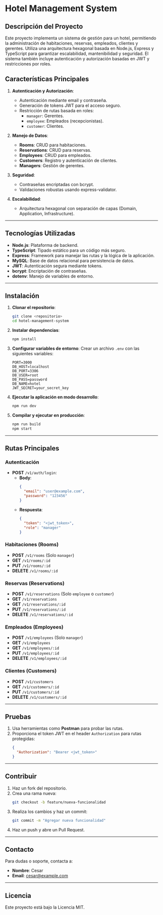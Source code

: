 # Hotel Management System

## Descripción del Proyecto

Este proyecto implementa un sistema de gestión para un hotel, permitiendo la administración de habitaciones, reservas, empleados, clientes y gerentes. Utiliza una arquitectura hexagonal basada en Node.js, Express y TypeScript para garantizar escalabilidad, mantenibilidad y seguridad. El sistema también incluye autenticación y autorización basadas en JWT y restricciones por roles.

## Características Principales

1. **Autenticación y Autorización**:
   - Autenticación mediante email y contraseña.
   - Generación de tokens JWT para el acceso seguro.
   - Restricción de rutas basada en roles:
     - `manager`: Gerentes.
     - `employee`: Empleados (recepcionistas).
     - `customer`: Clientes.

2. **Manejo de Datos**:
   - **Rooms**: CRUD para habitaciones.
   - **Reservations**: CRUD para reservas.
   - **Employees**: CRUD para empleados.
   - **Customers**: Registro y autenticación de clientes.
   - **Managers**: Gestión de gerentes.

3. **Seguridad**:
   - Contraseñas encriptadas con bcrypt.
   - Validaciones robustas usando express-validator.

4. **Escalabilidad**:
   - Arquitectura hexagonal con separación de capas (Domain, Application, Infrastructure).

---

## Tecnologías Utilizadas

- **Node.js**: Plataforma de backend.
- **TypeScript**: Tipado estático para un código más seguro.
- **Express**: Framework para manejar las rutas y la lógica de la aplicación.
- **MySQL**: Base de datos relacional para persistencia de datos.
- **JWT**: Autenticación segura mediante tokens.
- **bcrypt**: Encriptación de contraseñas.
- **dotenv**: Manejo de variables de entorno.

---

## Instalación

1. **Clonar el repositorio**:
   ```bash
   git clone <repositorio>
   cd hotel-management-system
   ```

2. **Instalar dependencias**:
   ```bash
   npm install
   ```

3. **Configurar variables de entorno**:
   Crear un archivo `.env` con las siguientes variables:
   ```env
   PORT=3000
   DB_HOST=localhost
   DB_PORT=3306
   DB_USER=root
   DB_PASS=password
   DB_NAME=hotel
   JWT_SECRET=your_secret_key
   ```

4. **Ejecutar la aplicación en modo desarrollo**:
   ```bash
   npm run dev
   ```

5. **Compilar y ejecutar en producción**:
   ```bash
   npm run build
   npm start
   ```

---

## Rutas Principales

### Autenticación
- **POST** `/v1/auth/login`:
  - **Body**:
    ```json
    {
      "email": "user@example.com",
      "password": "123456"
    }
    ```
  - **Respuesta**:
    ```json
    {
      "token": "<jwt_token>",
      "role": "manager"
    }
    ```

### Habitaciones (Rooms)
- **POST** `/v1/rooms` (Solo `manager`)
- **GET** `/v1/rooms/:id`
- **PUT** `/v1/rooms/:id`
- **DELETE** `/v1/rooms/:id`

### Reservas (Reservations)
- **POST** `/v1/reservations` (Solo `employee` o `customer`)
- **GET** `/v1/reservations`
- **GET** `/v1/reservations/:id`
- **PUT** `/v1/reservations/:id`
- **DELETE** `/v1/reservations/:id`

### Empleados (Employees)
- **POST** `/v1/employees` (Solo `manager`)
- **GET** `/v1/employees`
- **GET** `/v1/employees/:id`
- **PUT** `/v1/employees/:id`
- **DELETE** `/v1/employees/:id`

### Clientes (Customers)
- **POST** `/v1/customers`
- **GET** `/v1/customers/:id`
- **PUT** `/v1/customers/:id`
- **DELETE** `/v1/customers/:id`

---

## Pruebas

1. Usa herramientas como **Postman** para probar las rutas.
2. Proporciona el token JWT en el header `Authorization` para rutas protegidas:
   ```json
   {
     "Authorization": "Bearer <jwt_token>"
   }
   ```

---

## Contribuir

1. Haz un fork del repositorio.
2. Crea una rama nueva:
   ```bash
   git checkout -b feature/nueva-funcionalidad
   ```
3. Realiza los cambios y haz un commit:
   ```bash
   git commit -m "Agregar nueva funcionalidad"
   ```
4. Haz un push y abre un Pull Request.

---

## Contacto

Para dudas o soporte, contacta a:
- **Nombre**: Cesar
- **Email**: cesar@example.com

---

## Licencia

Este proyecto está bajo la Licencia MIT.

